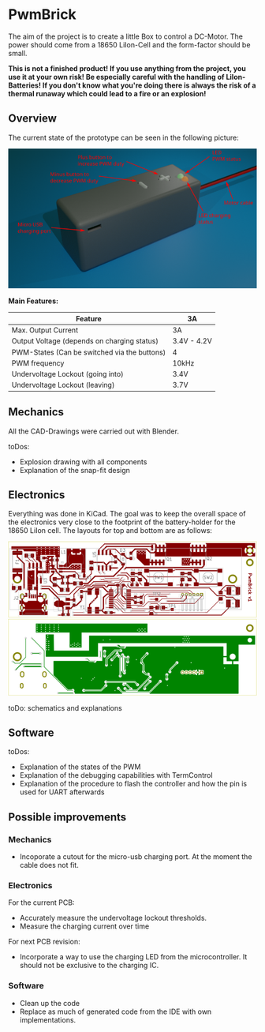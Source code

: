 # PwmBrick

The aim of the project is to create a little Box to control a DC-Motor. The power should come from a 18650 LiIon-Cell and the form-factor should be small.

**This is not a finished product! If you use anything from the project, you use it at your own risk! Be especially careful with the handling of LiIon-Batteries! If you don't know what you're doing there is always the risk of a thermal runaway which could lead to a fire or an explosion!**

## Overview

The current state of the prototype can be seen in the following picture:

![Prototype-Render](/Design-Files/Mechanics/Prototype-Rendered.png)

**Main Features:**

| Feature                                          | 3A                               |
|--------------------------------------------------|----------------------------------|
| Max. Output Current                              | 3A                               |
| Output Voltage (depends on charging status)      | 3.4V - 4.2V                      |
| PWM-States (Can be switched via the buttons)     | 4                                |
| PWM frequency                                    | 10kHz                            |
| Undervoltage Lockout (going into)                | 3.4V                             |
| Undervoltage Lockout (leaving)                   | 3.7V                             |

## Mechanics

All the CAD-Drawings were carried out with Blender. 

toDos: 
* Explosion drawing with all components
* Explanation of the snap-fit design

## Electronics

Everything was done in KiCad. The goal was to keep the overall space of the electronics very close to the footprint of the battery-holder for the 18650 LiIon cell. The layouts for top and bottom are as follows:

![Layout-Top](/Design-Files/Electronics/PCB-Design/PwmBrick-Top.svg)
![Layout-Bot](/Design-Files/Electronics/PCB-Design/PwmBrick-Bot.svg)

toDo: schematics and explanations

## Software

toDos: 
* Explanation of the states of the PWM
* Explanation of the debugging capabilities with TermControl
* Explanation of the procedure to flash the controller and how the pin is used for UART afterwards

## Possible improvements

### Mechanics

* Incoporate a cutout for the micro-usb charging port. At the moment the cable does not fit.

### Electronics

For the current PCB:
* Accurately measure the undervoltage lockout thresholds. 
* Measure the charging current over time

For next PCB revision:
* Incorporate a way to use the charging LED from the microcontroller. It should not be exclusive to the charging IC.

### Software   

* Clean up the code
* Replace as much of generated code from the IDE with own implementations.
